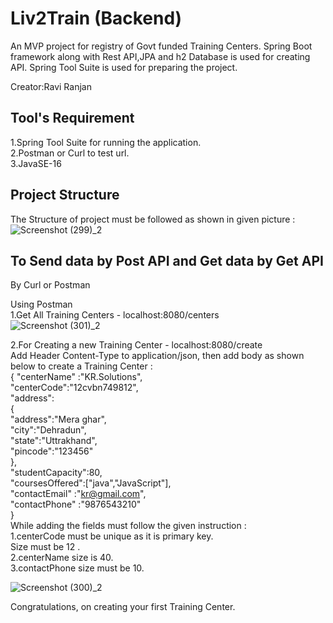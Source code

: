 
# Liv2Train (Backend)

An MVP project for registry of Govt funded Training Centers.
Spring Boot framework along with Rest API,JPA and h2 Database is used for creating API.
Spring Tool Suite is used for preparing the project.


Creator:Ravi Ranjan
## Tool's Requirement
1.Spring Tool Suite for running the application.             
2.Postman or Curl to test url.  
3.JavaSE-16
## Project Structure
The Structure of project must be followed as shown in given picture :
![Screenshot (299)_2](https://user-images.githubusercontent.com/95235883/158082403-a2d71ced-54bc-4a2c-841c-cac516bd105f.png)


## To Send data by Post API and Get data by Get API
By Curl or Postman

Using Postman    
1.Get All Training Centers - localhost:8080/centers   
![Screenshot (301)_2](https://user-images.githubusercontent.com/95235883/158083063-6122e493-3faf-4073-8185-9e9927bee31c.png)

2.For Creating a new Training Center - localhost:8080/create             
Add Header Content-Type to application/json, then add body as shown below to create a Training Center :   
 {
 	"centerName" :"KR.Solutions",   
"centerCode":"12cvbn749812",  
  "address":  
   {   
	"address":"Mera ghar",  
	"city":"Dehradun",   
	"state":"Uttrakhand",  
   	"pincode":"123456"  
   	},  
   "studentCapacity":80,  
    "coursesOffered":["java","JavaScript"],   
    "contactEmail" :"kr@gmail.com",   
    "contactPhone" :"9876543210"  
 }  
 While adding the fields must follow the given instruction :  
 1.centerCode must be unique as it is primary key.  
   Size must be 12 .  
 2.centerName size is 40.  
 3.contactPhone size must be 10.    
 
 ![Screenshot (300)_2](https://user-images.githubusercontent.com/95235883/158082886-04f0c7c1-dbc3-465a-8483-d042f34a6046.png)


Congratulations, on creating your first Training Center.

